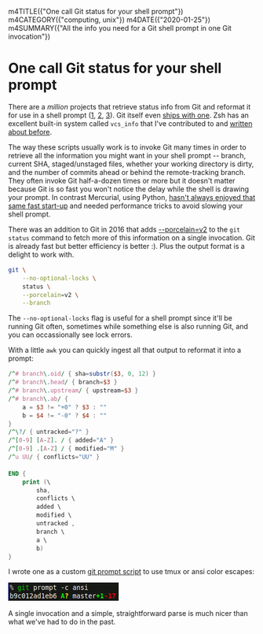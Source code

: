 m4TITLE({"One call Git status for your shell prompt"})
m4CATEGORY({"computing, unix"})
m4DATE({"2020-01-25"})
m4SUMMARY({"All the info you need for a Git shell prompt in one Git invocation"})

# One call Git status for your shell prompt

There are a _million_ projects that retrieve status info from Git and reformat
it for use in a shell prompt
([1](https://github.com/magicmonty/bash-git-prompt),
[2](https://starship.rs/),
[3](https://github.com/dahlbyk/posh-git)).
Git itself even [ships with
one](https://github.com/git/git/blob/101b3204f37606972b40fc17dec84560c22f69f6/contrib/completion/git-prompt.sh).
Zsh has an excellent built-in system called `vcs_info` that I've contributed to
and [written about before](../2010/git-in-zsh.html).

The way these scripts usually work is to invoke Git many times in order to
retrieve all the information you might want in your shell prompt -- branch,
current SHA, staged/unstaged files, whether your working directory is dirty,
and the number of commits ahead or behind the remote-tracking branch. They
often invoke Git half-a-dozen times or more but it doesn't matter because Git
is so fast you won't notice the delay while the shell is drawing your prompt.
In contrast Mercurial, using Python, [hasn't always enjoyed that same fast
start-up](../2010/hg-in-zsh.html) and needed performance tricks to avoid
slowing your shell prompt.

There was an addition to Git in 2016 that adds
[--porcelain=v2](https://github.com/git/git/commit/00d27937bf0348e7da615f04b65f535a58e096c1)
to the `git status` command to fetch more of this information on a single
invocation. Git is already fast but better efficiency is better :). Plus the
output format is a delight to work with.

```sh
git \
    --no-optional-locks \
    status \
    --porcelain=v2 \
    --branch
```

The `--no-optional-locks` flag is useful for a shell prompt since it'll be
running Git often, sometimes while something else is also running Git, and you
can occassionally see lock errors.

With a little `awk` you can quickly ingest all that output to reformat it into
a prompt:

```awk
/^# branch\.oid/ { sha=substr($3, 0, 12) }
/^# branch\.head/ { branch=$3 }
/^# branch\.upstream/ { upstream=$3 }
/^# branch\.ab/ {
    a = $3 != "+0" ? $3 : ""
    b = $4 != "-0" ? $4 : ""
}
/^\?/ { untracked="?" }
/^[0-9] [A-Z]. / { added="A" }
/^[0-9] .[A-Z] / { modified="M" }
/^u UU/ { conflicts="UU" }

END {
    print (\
        sha,
        conflicts \
        added \
        modified \
        untracked ,
        branch \
        a \
        b)
}
```

I wrote one as a custom [git prompt
script](https://github.com/whiteinge/dotfiles/blob/1afeb7462a8fb4ce310f2781fa4b333447691cf8/bin/git-prompt)
to use tmux or ansi color escapes:

![git-prompt script](./git-prompt.png)

A single invocation and a simple, straightforward parse is much nicer than what
we've had to do in the past.
